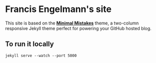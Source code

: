 # Francis Engelmann's site

This site is based on the **[Minimal Mistakes](http://mmistakes.github.io/minimal-mistakes)** theme, a two-column responsive Jekyll theme perfect for powering your GitHub hosted blog.

## To run it locally
```
jekyll serve --watch --port 5000
```

